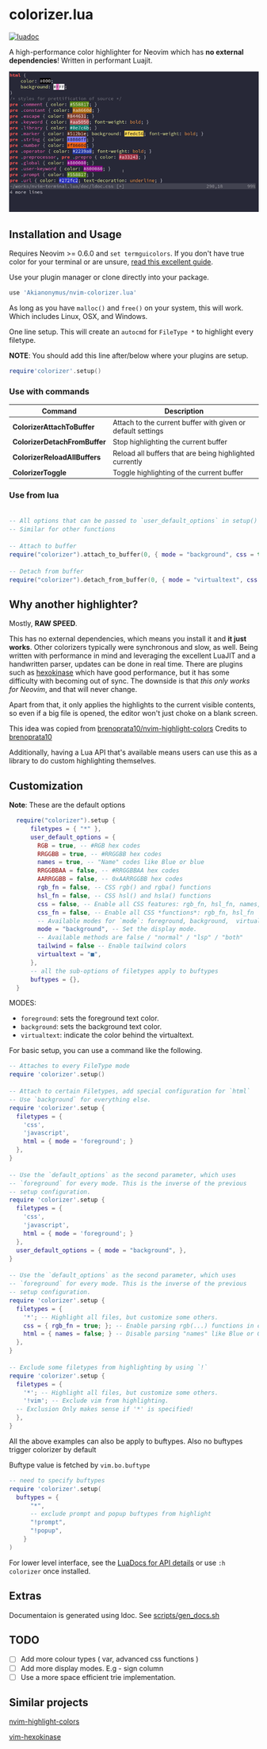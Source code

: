 # colorizer.lua

[![luadoc](https://img.shields.io/badge/luadoc-0.1-blue)](https://akianonymus.github.io/nvim-colorizer.lua)

A high-performance color highlighter for Neovim which has **no external dependencies**! Written in performant Luajit.

![Demo.gif](https://raw.githubusercontent.com/norcalli/github-assets/master/nvim-colorizer.lua-demo-short.gif)

## Installation and Usage

Requires Neovim >= 0.6.0 and `set termguicolors`.
If you don't have true color for your terminal or are
unsure, [read this excellent guide](https://github.com/termstandard/colors).

Use your plugin manager or clone directly into your package.

```lua
use 'Akianonymus/nvim-colorizer.lua'
```

As long as you have `malloc()` and `free()` on your system, this will work.
Which includes Linux, OSX, and Windows.

One line setup. This will create an `autocmd` for `FileType *` to highlight
every filetype.

**NOTE**: You should add this line after/below where your plugins are setup.

```lua
require'colorizer'.setup()
```

### Use with commands

| Command  | Description  |
|---|---|
| **ColorizerAttachToBuffer**  | Attach to the current buffer with given or default settings  |
| **ColorizerDetachFromBuffer**  | Stop highlighting the current buffer |
| **ColorizerReloadAllBuffers**  | Reload all buffers that are being highlighted currently |
| **ColorizerToggle**  | Toggle highlighting of the current buffer  |

### Use from lua

```lua

-- All options that can be passed to `user_default_options` in setup() can be passed here
-- Similar for other functions

-- Attach to buffer
require("colorizer").attach_to_buffer(0, { mode = "background", css = true})

-- Detach from buffer
require("colorizer").detach_from_buffer(0, { mode = "virtualtext", css = true})

```
## Why another highlighter?

Mostly, **RAW SPEED**.

This has no external dependencies, which means you install it and **it just
works**. Other colorizers typically were synchronous and slow, as well. Being
written with performance in mind and leveraging the excellent LuaJIT and a
handwritten parser, updates can be done in real time. There are plugins such as
[hexokinase](https://github.com/RRethy/vim-hexokinase) which have good
performance, but it has some difficulty with becoming out of sync. The downside
is that _this only works for Neovim_, and that will never change.

Apart from that, it only applies the highlights to the current visible contents, so
even if a big file is opened, the editor won't just choke on a blank screen.

This idea was copied from
 [brenoprata10/nvim-highlight-colors](https://github.com/brenoprata10/nvim-highlight-colors.)
Credits to [brenoprata10](https://github.com/brenoprata10)

Additionally, having a Lua API that's available means users can use this as a
library to do custom highlighting themselves.

## Customization

**Note**: These are the default options

```lua
  require("colorizer").setup {
      filetypes = { "*" },
      user_default_options = {
        RGB = true, -- #RGB hex codes
        RRGGBB = true, -- #RRGGBB hex codes
        names = true, -- "Name" codes like Blue or blue
        RRGGBBAA = false, -- #RRGGBBAA hex codes
        AARRGGBB = false, -- 0xAARRGGBB hex codes
        rgb_fn = false, -- CSS rgb() and rgba() functions
        hsl_fn = false, -- CSS hsl() and hsla() functions
        css = false, -- Enable all CSS features: rgb_fn, hsl_fn, names, RGB, RRGGBB
        css_fn = false, -- Enable all CSS *functions*: rgb_fn, hsl_fn
        -- Available modes for `mode`: foreground, background,  virtualtext
        mode = "background", -- Set the display mode.
        -- Available methods are false / "normal" / "lsp" / "both"
        tailwind = false -- Enable tailwind colors
        virtualtext = "■",
      },
      -- all the sub-options of filetypes apply to buftypes
      buftypes = {},
  }
```

MODES:

- `foreground`: sets the foreground text color.
- `background`: sets the background text color.
- `virtualtext`: indicate the color behind the virtualtext.

For basic setup, you can use a command like the following.

```lua
-- Attaches to every FileType mode
require 'colorizer'.setup()

-- Attach to certain Filetypes, add special configuration for `html`
-- Use `background` for everything else.
require 'colorizer'.setup {
  filetypes = {
    'css',
    'javascript',
    html = { mode = 'foreground'; }
  },
}

-- Use the `default_options` as the second parameter, which uses
-- `foreground` for every mode. This is the inverse of the previous
-- setup configuration.
require 'colorizer'.setup {
  filetypes = {
    'css',
    'javascript',
    html = { mode = 'foreground'; }
  },
  user_default_options = { mode = "background", },
}

-- Use the `default_options` as the second parameter, which uses
-- `foreground` for every mode. This is the inverse of the previous
-- setup configuration.
require 'colorizer'.setup {
  filetypes = {
    '*'; -- Highlight all files, but customize some others.
    css = { rgb_fn = true; }; -- Enable parsing rgb(...) functions in css.
    html = { names = false; } -- Disable parsing "names" like Blue or Gray
  },
}

-- Exclude some filetypes from highlighting by using `!`
require 'colorizer'.setup {
  filetypes = {
    '*'; -- Highlight all files, but customize some others.
    '!vim'; -- Exclude vim from highlighting.
  -- Exclusion Only makes sense if '*' is specified!
  },
}

```

All the above examples can also be apply to buftypes. Also no buftypes trigger colorizer by default

Buftype value is fetched by `vim.bo.buftype`

```lua
-- need to specify buftypes
require 'colorizer'.setup(
  buftypes = {
      "*",
      -- exclude prompt and popup buftypes from highlight
      "!prompt",
      "!popup",
    }
)
```

For lower level interface, see the [LuaDocs for API details](https://akianonymus.github.io/luadoc/nvim-colorizer.lua/modules/colorizer.html) or use `:h colorizer` once installed.

## Extras

Documentaion is generated using ldoc. See
[scripts/gen_docs.sh](https://github.com/Akianonymus/nvim-colorizer.lua/blob/master/scripts/gen_docs.sh)

## TODO

- [ ] Add more colour types ( var, advanced css functions )
- [ ] Add more display modes. E.g - sign column
- [ ] Use a more space efficient trie implementation.

## Similar projects

[nvim-highlight-colors](https://github.com/brenoprata10/nvim-highlight-colors)

[vim-hexokinase](https://github.com/RRethy/vim-hexokinase)
